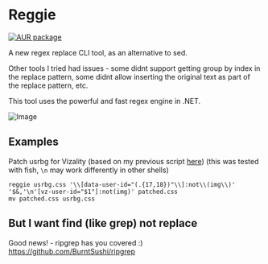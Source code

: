 # Reggie

[![AUR package](https://repology.org/badge/version-for-repo/aur/reggie.svg)](https://repology.org/project/reggie/versions)

A new regex replace CLI tool, as an alternative to sed.

Other tools I tried had issues - some didnt support getting group by index in the replace pattern, some didnt allow inserting the original text as part of the replace pattern, etc.

This tool uses the powerful and fast regex engine in .NET.

![Image](https://raw.githubusercontent.com/yellowsink/reggie/master/screenshot.png)

## Examples
Patch usrbg for Vizality (based on my previous script [here](https://gist.github.com/yellowsink/f29ed1dc9e1b348d4f2436fa18e95db9))
(this was tested with fish, `\n` may work differently in other shells)
```fish
reggie usrbg.css '\\[data-user-id="(.{17,18})"\\]:not\\(img\\)' '$&,'\n'[vz-user-id="$1"]:not(img)' patched.css
mv patched.css usrbg.css
```

## But I want find (like grep) not replace
Good news! - ripgrep has you covered :) https://github.com/BurntSushi/ripgrep
